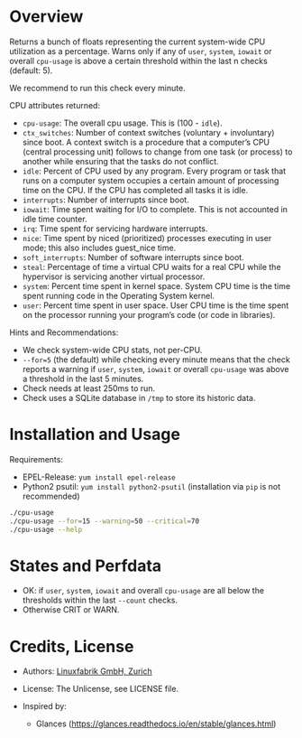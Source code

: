 # Overview

Returns a bunch of floats representing the current system-wide CPU utilization as a percentage. Warns only if any of `user`, `system`, `iowait` or overall `cpu-usage` is above a certain threshold within the last n checks (default: 5).

We recommend to run this check every minute.

CPU attributes returned:

* `cpu-usage`: The overall cpu usage. This is (100 - `idle`).
* `ctx_switches`: Number of context switches (voluntary + involuntary) since boot. A context switch is a procedure that a computer’s CPU (central processing unit) follows to change from one task (or process) to another while ensuring that the tasks do not conflict.
* `idle`: Percent of CPU used by any program. Every program or task that runs on a computer system occupies a certain amount of processing time on the CPU. If the CPU has completed all tasks it is idle.
* `interrupts`: Number of interrupts since boot.
* `iowait`: Time spent waiting for I/O to complete. This is not accounted in idle time counter.
* `irq`: Time spent for servicing hardware interrupts.
* `nice`: Time spent by niced (prioritized) processes executing in user mode; this also includes guest_nice time.
* `soft_interrupts`: Number of software interrupts since boot.
* `steal`: Percentage of time a virtual CPU waits for a real CPU while the hypervisor is servicing another virtual processor.
* `system`: Percent time spent in kernel space. System CPU time is the time spent running code in the Operating System kernel.
* `user`: Percent time spent in user space. User CPU time is the time spent on the processor running your program’s code (or code in libraries).

Hints and Recommendations:
* We check system-wide CPU stats, not per-CPU.
* `--for=5` (the default) while checking every minute means that the check reports a warning if `user`, `system`, `iowait` or overall `cpu-usage` was above a threshold in the last 5 minutes.
* Check needs at least 250ms to run.
* Check uses a SQLite database in `/tmp` to store its historic data.


# Installation and Usage

Requirements:
* EPEL-Release: `yum install epel-release`
* Python2 psutil: `yum install python2-psutil` (installation via `pip` is not recommended)

```bash
./cpu-usage
./cpu-usage --for=15 --warning=50 --critical=70
./cpu-usage --help
```


# States and Perfdata

* OK: if `user`, `system`, `iowait` and overall `cpu-usage` are all below the thresholds within the last `--count` checks.
* Otherwise CRIT or WARN.


# Credits, License

* Authors: [Linuxfabrik GmbH, Zurich](https://www.linuxfabrik.ch)
* License: The Unlicense, see LICENSE file.

* Inspired by:
  * Glances (https://glances.readthedocs.io/en/stable/glances.html)

